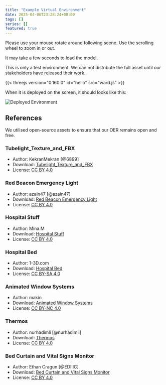 ```yaml
---
title: "Example Virtual Environment"
date: 2025-04-06T23:28:24+08:00
tags: []
series: []
featured: true
---
```

Please use your mouse rotate around following scene. Use the scrolling wheel to zoom in or out.

It may take a few seconds to load the model.

This is only a test environment. We can not distribute the full asset until our stakeholders have released their work.

{{< threejs version="0.160.0" id="hello" src="ward.js" >}}

When it is deployed on the screen, it should looks like this:

![Deployed Environment](/G10/images/Deployed.jpg)


## References
We utilised open-source assets to ensure that our OER remains open and free.

### Tubelight_Texture_and_FBX
- Author: KekranMekran [@6899]
- Download: [Tubelight_Texture_and_FBX](https://skfb.ly/oDINM)
- License: [CC BY 4.0](http://creativecommons.org/licenses/by/4.0/)

### Red Beacon Emergency Light
- Author: azain47 [@azain47]
- Download: [Red Beacon Emergency Light](https://skfb.ly/oxzHA)
- License: [CC BY 4.0](http://creativecommons.org/licenses/by/4.0/)

### Hospital Stuff
- Author: Mina.M
- Download: [Hospital Stuff](https://skfb.ly/ouEPZ)
- License: [CC BY 4.0](http://creativecommons.org/licenses/by/4.0/)

### Hospital Bed
- Author: 1-3D.com
- Download: [Hospital Bed](https://skfb.ly/otMnB)
- License: [CC BY-SA 4.0](http://creativecommons.org/licenses/by-sa/4.0/)

### Animated Window Systems
- Author: makin
- Download: [Animated Window Systems](https://skfb.ly/6YRWz)
- License: [CC BY-NC 4.0](http://creativecommons.org/licenses/by-nc/4.0/)

### Thermos
- Author: nurhadimli [@nurhadimli]
- Download: [Thermos](https://sketchfab.com/3d-models/thermos-21983c1d607d4625a960d3d8fc4c5b6a)
- License: [CC BY 4.0](http://creativecommons.org/licenses/by/4.0/)

### Bed Curtain and Vital Signs Monitor
- Author: Ethan Cragun [@EDIIIC]
- Download: [Bed Curtain and Vital Signs Monitor](https://sketchfab.com/3d-models/bed-curtain-and-vital-signs-monitor-295ed50eeaa249e8bbeed7b305d3da71)
- License: [CC BY 4.0](http://creativecommons.org/licenses/by/4.0/)

